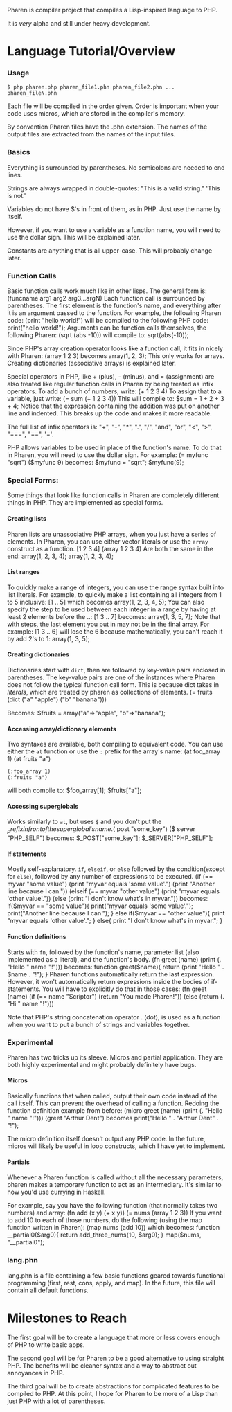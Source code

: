 Pharen is compiler project that compiles a Lisp-inspired language to PHP.

It is _very_ alpha and still under heavy development.

Language Tutorial/Overview
=================
### Usage
	$ php pharen.php pharen_file1.phn pharen_file2.phn ... pharen_fileN.phn

Each file will be compiled in the order given. Order is important when your code
uses micros, which are stored in the compiler's memory.

By convention Pharen files have the .phn extension. The names of the output files
are extracted from the names of the input files.

### Basics
Everything is surrounded by parentheses. No semicolons are needed to end lines.

Strings are always wrapped in double-quotes:
	"This is a valid string."
	'This is not.'

Variables do not have $'s in front of them, as in PHP. Just use the name by itself.

However, if you want to use a variable as a function name, you will need to
use the dollar sign. This will be explained later.

Constants are anything that is all upper-case. This will probably change later.

### Function Calls
Basic function calls work much like in other lisps. The general form is:
	(funcname arg1 arg2 arg3...argN)
Each function call is surrounded by parentheses. The first element is the function's name,
and everything after it is an argument passed to the function. For example, the following Pharen code:
	(print "hello world!")
will be compiled to the following PHP code:
	print("hello world!");
Arguments can be function calls themselves, the following Pharen:
	(sqrt (abs -10))
will compile to:
	sqrt(abs(-10));

Since PHP's array creation operator looks like a function call, it fits in nicely with Pharen:
	(array 1 2 3)
becomes
	array(1, 2, 3);
This only works for arrays. Creating dictionaries (associative arrays) is explained later.

Special operators in PHP, like + (plus), - (minus), and = (assignment) are also treated like regular
function calls in Pharen by being treated as infix operators. To add a bunch of numbers, write:
	(+ 1 2 3 4)
To assign that to a variable, just write:
	(= sum
		(+ 1 2 3 4))
This will compile to:
	$sum = 1 + 2 + 3 + 4;
Notice that the expression containing the addition was put on another line and indented.
This breaks up the code and makes it more readable.

The full list of infix operators is: "+", "-", "*", ".", "/", "and", "or", "<", ">", "===", "==", '='.

PHP allows variables to be used in place of the function's name. To do that in Pharen,
you will need to use the dollar sign. For example:
	(= myfunc "sqrt")
	($myfunc 9)
becomes:
	$myfunc = "sqrt";
	$myfunc(9);

### Special Forms:
Some things that look like function calls in Pharen are completely different things in PHP.
They are implemented as special forms.

#### Creating lists
Pharen lists are unassociative PHP arrays, when you just have a series of elements. In Pharen,
you can use either vector literals or use the `array` construct as a function.
	[1 2 3 4]
	(array 1 2 3 4)
Are both the same in the end:
	array(1, 2, 3, 4);
	array(1, 2, 3, 4);
	
#### List ranges
To quickly make a range of integers, you can use the range syntax built into list literals. For example,
to quickly make a list containing all integers from 1 to 5 inclusive:
	[1 .. 5]
which becomes
	array(1, 2, 3, 4, 5);
You can also specify the step to be used between each integer in a range by having at least 2 elements before the ..:
	[1 3 .. 7]
becomes:
	array(1, 3, 5, 7);
Note that with steps, the last element you put in may not be in the final array. For example:
	[1 3 .. 6]
will lose the 6 because mathematically, you can't reach it by add 2's to 1:
	array(1, 3, 5);

#### Creating dictionaries
Dictionaries start with `dict`, then are followed by key-value pairs enclosed in parentheses.
The key-value pairs are one of the instances where Pharen does not follow the typical function call form.
This is because dict takes in *literals*, which are treated by pharen as collections of elements.
	(= fruits (dict
		("a" "apple")
		("b" "banana")))
		
Becomes:
	$fruits = array("a"=>"apple", "b"=>"banana");
	
#### Accessing array/dictionary elements
Two syntaxes are available, both compiling to equivalent code. You can use either the `at` function
or use the `:` prefix for the array's name:
	(at foo_array 1)
	(at fruits "a")
	
	(:foo_array 1)
	(:fruits "a")
	
will both compile to:
	$foo_array[1];
	$fruits["a"];
	
#### Accessing superglobals
Works similarly to `at`, but uses `$` and you don't put the $_ prefix in front of the superglobal's name.
	($ post "some_key")
	($ server "PHP_SELF")
becomes:
	$_POST["some_key"];
	$_SERVER["PHP_SELF"];

#### If statements
Mostly self-explanatory. `if`, `elseif`, or `else` followed by the condition(except for `else`),
followed by any number of expressions to be executed.
	(if (== myvar "some value")
		(print "myvar equals 'some value'.")
		(print "Another line because I can."))
	(elseif (== myvar "other value")
		(print "myvar equals 'other value'."))
	(else
		(print "I don't know what's in myvar."))
becomes:
	if($myvar == "some value"){
		print("myvar equals 'some value'.");
		print("Another line because I can.");
	}
	else if($myvar == "other value"){
		print "myvar equals 'other value'.";
	}
	else{
		print "I don't know what's in myvar.";
	}
	
#### Function definitions
Starts with `fn`, followed by the function's name, parameter list (also implemented as a literal), and the function's body.
	(fn greet (name)
		(print (. "Hello " name "!")))
becomes:
	function greet($name){
		return (print "Hello " . $name . "!");
	}
Pharen functions automatically return the last expression. However, it won't automatically return expressions inside
the bodies of if-statements. You will have to explicitly do that in those cases:
	(fn greet (name)
		(if (== name "Scriptor")
			(return "You  made Pharen!"))
		(else
			(return (. "Hi " name "!")))
			
Note that PHP's string concatenation operator . (dot), is used as a function when you want to
put a bunch of strings and variables together.

### Experimental
Pharen has two tricks up its sleeve. Micros and partial application. They are both highly
experimental and might probably definitely have bugs.

#### Micros
Basically functions that when called, output their own code instead of the call itself. This can prevent the overhead
of calling a function. Redoing the function definition example from before:
	(micro greet (name)
		(print (. "Hello " name "!")))
	(greet "Arthur Dent")
becomes
	print("Hello " . "Arthur Dent" . "!");

The micro definition itself doesn't output any PHP code. In the future, micros will likely be useful
in loop constructs, which I have yet to implement.

#### Partials
Whenever a Pharen function is called without all the necessary parameters, pharen makes a temporary function
to act as an intermediary. It's similar to how you'd use currying in Haskell.

For example, say you have the following function (that normally takes two numbers) and array:
	(fn add (x y)
		(+ x y))
	(= nums (array 1 2 3))
If you want to add 10 to each of those numbers, do the following (using the map function written in Pharen):
	(map nums (add 10))
which becomes:
	function __partial0($arg0){
		return add_three_nums(10, $arg0);
	}
	map($nums, "__partial0");
	
### lang.phn
lang.phn is a file containing a few basic functions geared towards functional programming
(first, rest, cons, apply, and map). In the future, this file will contain all default functions.

Milestones to Reach
===================
The first goal will be to create a language that more or less covers enough of PHP
to write basic apps.

The second goal will be for Pharen to be a good alternative to using straight PHP. The benefits
will be cleaner syntax and a way to abstract out annoyances in PHP.

The third goal will be to create abstractions for complicated features to be compiled to PHP.
At this point, I hope for Pharen to be more of a Lisp than just PHP with a lot of parentheses.